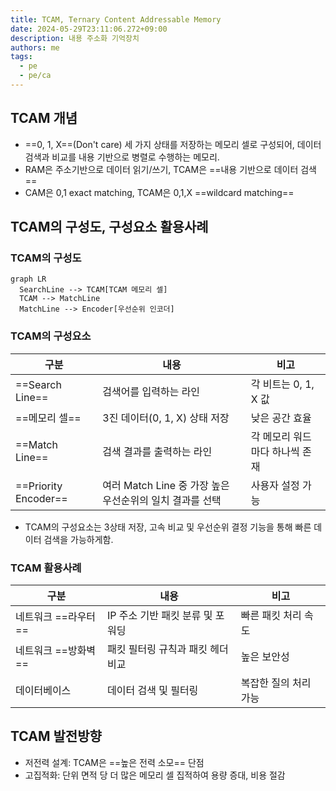 ```yaml
---
title: TCAM, Ternary Content Addressable Memory
date: 2024-05-29T23:11:06.272+09:00
description: 내용 주소화 기억장치
authors: me
tags:
  - pe
  - pe/ca
---
```


## TCAM 개념

- ==0, 1, X==(Don't care) 세 가지 상태를 저장하는 메모리 셀로 구성되어, 데이터 검색과 비교를 내용 기반으로 병렬로 수행하는 메모리.
- RAM은 주소기반으로 데이터 읽기/쓰기, TCAM은 ==내용 기반으로 데이터 검색==
- CAM은 0,1 exact matching, TCAM은 0,1,X ==wildcard matching==

## TCAM의 구성도, 구성요소 활용사례

### TCAM의 구성도

```mermaid
graph LR
  SearchLine --> TCAM[TCAM 메모리 셀]
  TCAM --> MatchLine
  MatchLine --> Encoder[우선순위 인코더]
```

### TCAM의 구성요소

| 구분 | 내용 | 비고 |
| --- | --- | --- |
| ==Search Line== | 검색어를 입력하는 라인| 각 비트는 0, 1, X 값 |
| ==메모리 셀== | 3진 데이터(0, 1, X) 상태 저장 | 낮은 공간 효율 |
| ==Match Line== | 검색 결과를 출력하는 라인 | 각 메모리 워드마다 하나씩 존재 |
| ==Priority Encoder== | 여러 Match Line 중 가장 높은 우선순위의 일치 결과를 선택 | 사용자 설정 가능 |

- TCAM의 구성요소는 3상태 저장, 고속 비교 및 우선순위 결정 기능을 통해 빠른 데이터 검색을 가능하게함.

### TCAM 활용사례

| 구분 | 내용 | 비고 |
| --- | --- | --- |
| 네트워크 ==라우터== | IP 주소 기반 패킷 분류 및 포워딩 | 빠른 패킷 처리 속도 |
| 네트워크 ==방화벽== | 패킷 필터링 규칙과 패킷 헤더 비교 | 높은 보안성 |
| 데이터베이스 | 데이터 검색 및 필터링 | 복잡한 질의 처리 가능 |

## TCAM 발전방향

- 저전력 설계: TCAM은 ==높은 전력 소모== 단점
- 고집적화: 단위 면적 당 더 많은 메모리 셀 집적하여 용량 증대, 비용 절감
